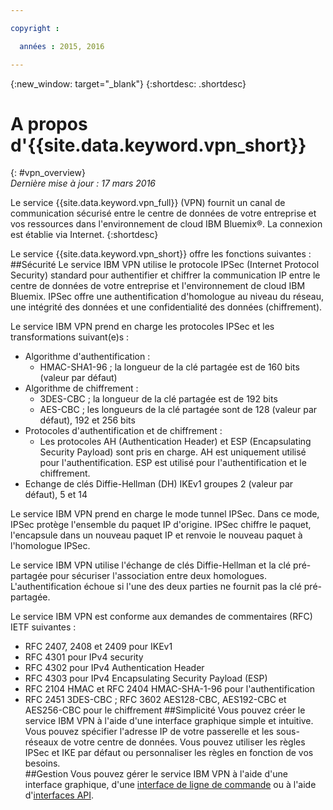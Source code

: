 ```yaml
---

copyright :

  années : 2015, 2016

---
```


{:new_window: target="_blank"}
{:shortdesc: .shortdesc}

# A propos d'{{site.data.keyword.vpn_short}}
{: #vpn_overview}  
*Dernière mise à jour : 17 mars 2016*

Le service {{site.data.keyword.vpn_full}} (VPN) fournit un canal de communication sécurisé entre le centre de données de votre entreprise et vos ressources dans
l'environnement de cloud IBM Bluemix&reg;. La connexion est établie via Internet.
{:shortdesc}

Le service {{site.data.keyword.vpn_short}} offre les fonctions suivantes :  
##Sécurité 
Le service IBM VPN utilise le protocole IPSec (Internet Protocol Security) standard pour authentifier et chiffrer la communication IP entre le centre de données de votre entreprise
et l'environnement de cloud IBM Bluemix. IPSec offre une authentification d'homologue au niveau du réseau, une intégrité des données et une confidentialité des données (chiffrement).

Le service IBM VPN prend en charge les protocoles IPSec et les transformations suivant(e)s :

* Algorithme d'authentification :
	* HMAC-SHA1-96 ; la longueur de la clé partagée est de 160 bits (valeur par défaut)  
* Algorithme de chiffrement :
	* 3DES-CBC ; la longueur de la clé partagée est de 192 bits
	* AES-CBC ; les longueurs de la clé partagée sont de 128 (valeur par défaut), 192 et 256 bits
* Protocoles d'authentification et de chiffrement :
	* Les protocoles AH (Authentication Header) et ESP (Encapsulating Security Payload) sont pris en charge. AH est uniquement utilisé pour l'authentification. ESP est utilisé pour
l'authentification et le chiffrement.
* Echange de clés Diffie-Hellman (DH) IKEv1 groupes 2 (valeur par défaut), 5 et 14

Le service IBM VPN prend en charge le mode tunnel IPSec. Dans ce mode, IPSec protège l'ensemble du paquet IP d'origine. IPSec chiffre le paquet, l'encapsule dans un nouveau paquet
IP et renvoie le nouveau paquet à l'homologue IPSec. 

Le service IBM VPN utilise l'échange de clés Diffie-Hellman et la clé pré-partagée pour sécuriser l'association entre deux homologues. L'authentification échoue si l'une des deux
parties ne fournit pas la clé pré-partagée. 
 
Le service IBM VPN est conforme aux demandes de commentaires (RFC) IETF suivantes :

* RFC 2407, 2408 et 2409 pour IKEv1
* RFC 4301 pour IPv4 security   
* RFC 4302 pour IPv4 Authentication Header  
* RFC 4303 pour IPv4 Encapsulating Security Payload (ESP)  
* RFC 2104 HMAC et RFC 2404 HMAC-SHA-1-96 pour l'authentification  
* RFC 2451 3DES-CBC ; RFC 3602 AES128-CBC, AES192-CBC et AES256-CBC pour le chiffrement
##Simplicité
Vous pouvez créer le service IBM VPN à l'aide d'une interface graphique simple et intuitive. Vous pouvez spécifier l'adresse IP de votre passerelle et les sous-réseaux de votre
centre de données. Vous pouvez utiliser les règles IPSec et IKE par défaut ou personnaliser les règles en fonction de vos besoins.  
##Gestion
Vous pouvez gérer le service IBM VPN à l'aide d'une interface graphique, d'une [interface de ligne de commande](../../cli/plugins/vpn/index.html)
ou à l'aide d'[interfaces API](https://new-console.ng.bluemix.net/apidocs/101).

